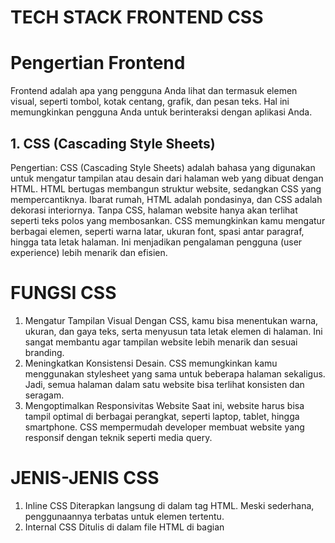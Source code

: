 # TECH STACK FRONTEND CSS
# Pengertian Frontend
Frontend adalah apa yang pengguna Anda lihat dan termasuk elemen visual, seperti tombol, kotak centang, grafik, dan pesan teks. Hal ini memungkinkan pengguna Anda untuk berinteraksi dengan aplikasi Anda.
## 1. CSS (Cascading Style Sheets)
Pengertian: CSS (Cascading Style Sheets) adalah bahasa yang digunakan untuk mengatur tampilan atau desain dari halaman web yang dibuat dengan HTML. HTML bertugas membangun struktur website, sedangkan CSS yang mempercantiknya. Ibarat rumah, HTML adalah pondasinya, dan CSS adalah dekorasi interiornya. Tanpa CSS, halaman website hanya akan terlihat seperti teks polos yang membosankan. CSS memungkinkan kamu mengatur berbagai elemen, seperti warna latar, ukuran font, spasi antar paragraf, hingga tata letak halaman. Ini menjadikan pengalaman pengguna (user experience) lebih menarik dan efisien.
# FUNGSI CSS
1. Mengatur Tampilan Visual
Dengan CSS, kamu bisa menentukan warna, ukuran, dan gaya teks, serta menyusun tata letak elemen di halaman. Ini sangat membantu agar tampilan website lebih menarik dan sesuai branding.
2. Meningkatkan Konsistensi Desain.
CSS memungkinkan kamu menggunakan stylesheet yang sama untuk beberapa halaman sekaligus. Jadi, semua halaman dalam satu website bisa terlihat konsisten dan seragam.
3. Mengoptimalkan Responsivitas Website
Saat ini, website harus bisa tampil optimal di berbagai perangkat, seperti laptop, tablet, hingga smartphone. CSS mempermudah developer membuat website yang responsif dengan teknik seperti media query.
# JENIS-JENIS CSS
1. Inline CSS
Diterapkan langsung di dalam tag HTML. Meski sederhana, penggunaannya terbatas untuk elemen tertentu.
2. Internal CSS
Ditulis di dalam file HTML di bagian <style> Cocok untuk halaman dengan desain unik yang berbeda dari halaman lainnya.
3. External CSS
Diletakkan dalam file terpisah dengan ekstensi .css. File ini bisa digunakan untuk beberapa halaman sekaligus, sehingga lebih efisien dan memudahkan pengelolaan.
## KEKURANGAN & KELEBIHAN TECH STACK FRONTEND CSS
## Kelebihan 
Pemisahan Konten dan Tampilan: CSS memungkinkan pemisahan antara konten (HTML) dan desain (CSS). Ini membuat kode lebih terstruktur, mudah dikelola, dan lebih mudah untuk diubah tampilan tanpa mempengaruhi konten.
Responsif dan Fleksibel: CSS mendukung media queries, yang memungkinkan pembuatan desain responsif yang dapat menyesuaikan diri dengan berbagai ukuran layar, mulai dari desktop hingga perangkat mobile.
Kompatibilitas dengan Browser: CSS didukung oleh semua browser modern, yang memungkinkan desain tampilan yang konsisten di berbagai platform.
Meningkatkan Kinerja: CSS lebih efisien daripada menggunakan inline styling atau elemen presentasi dalam HTML karena dapat memuat file CSS terpisah yang di-cache oleh browser, mengurangi waktu pemuatan halaman.
Penggunaan Frameworks: Ada banyak framework CSS (seperti Bootstrap, Tailwind CSS, dan Foundation) yang menyediakan komponen dan aturan desain siap pakai, mempercepat pengembangan dan memastikan konsistensi desain
## Kekurangan 
Kurva Pembelajaran: Meskipun sintaks dasar CSS mudah dipahami, konsep-konsep lanjutan seperti posisi elemen, flexbox, grid, atau manajemen responsif dapat membingungkan bagi pemula.
Kompleksitas dalam Penataan Layout: Untuk layout yang lebih kompleks, CSS dapat menjadi sulit untuk dikelola dan di-debug, terutama dalam hal memastikan kompatibilitas di berbagai browser atau perangkat.
Isu dengan Browser Lama: Meskipun kebanyakan browser modern mendukung CSS dengan baik, beberapa properti atau fitur (seperti flexbox atau grid) mungkin tidak didukung dengan baik di browser lama, sehingga memerlukan polyfill atau solusi fallback.
Cascading dan Spesifisitas: Konflik CSS sering kali muncul karena masalah cascading dan spesifisitas, di mana aturan yang lebih spesifik dapat menimpa aturan yang lebih umum, membuat pengelolaan gaya lebih rumit.
Tidak Ada Logika Dinamis: CSS hanya berfokus pada tampilan dan tidak menyediakan logika dinamis. Untuk perubahan tampilan yang memerlukan interaksi atau kondisi dinamis, Anda harus mengandalkan JavaScript.
## TREN PERKEMBANGAN TECH STACK FRONTEND CSS DITAHUN 2025
1. Framework CSS Populer
2. Vue.js
3. React
4. Angular
5. Svelte
6. Solid.js
7. Tailwind
## CONTOH PERUSAHAAN YANG MENGGUNAKAN TECH STACK FRONTEND CSS
###1. Netflix
Penggunaan: Netflix menggunakan CSS untuk membangun antarmuka pengguna yang responsif dan dinamis. Mereka mengandalkan CSS dan framework seperti React untuk mendukung aplikasi berbasis web yang kaya fitur, dengan tampilan yang disesuaikan dengan berbagai perangkat.
Framework: Meskipun Netflix menggunakan React untuk komponen UI, mereka juga mengoptimalkan penggunaan CSS untuk styling, animasi, dan transisi.
2. Airbnb
Penggunaan: Airbnb mengandalkan CSS dan alat terkait untuk merancang halaman yang responsif dan menyenangkan untuk pengguna. Mereka menggunakan teknik CSS modern seperti Flexbox dan Grid untuk desain responsif dan layout yang fleksibel.
Framework: Airbnb lebih cenderung menggunakan CSS dengan sedikit kustomisasi untuk memastikan pengalaman pengguna yang konsisten di berbagai platform.
3. Facebook
Penggunaan: Facebook (sekarang Meta) menggunakan CSS untuk desain antarmuka pengguna pada aplikasi berbasis web mereka. Dengan berbagai halaman dan elemen interaktif, mereka menggunakan CSS untuk memastikan konsistensi desain di berbagai perangkat.
Framework: Menggunakan React untuk frontend, dan menggabungkan CSS untuk styling serta animasi. Facebook juga menggunakan CSS-in-JS untuk styling komponen.
4. Spotify
Penggunaan: Spotify menggunakan CSS untuk mendukung desain antarmuka pengguna yang responsif dan berfokus pada pengalaman pengguna yang halus dan intuitif. Hal ini termasuk tata letak responsif dan animasi CSS untuk transisi halus antar halaman.
Framework: Spotify menggabungkan CSS dengan JavaScript dan alat frontend modern untuk memastikan kinerja yang optimal di perangkat desktop maupun mobile.
5. GitHub
Penggunaan: GitHub mengandalkan CSS untuk desain halaman dan pengaturan antarmuka pengguna. Mereka menerapkan layout grid dan teknik CSS modern lainnya untuk memastikan desain yang responsif dan mudah diakses oleh pengguna.
Framework: GitHub menggunakan berbagai framework dan CSS kustom untuk membangun tampilan web yang konsisten di seluruh platform.
## CANTUMKAN SUMBER DATA DAN PASTIKAN DARI SUMBER TERPERCAYA
https://reliasoftware.com/blog/front-end-technologies?
https://netflixtechblog.com/title-launch-observability-at-netflix-scale-8efe69ebd653
https://aws.amazon.com/id/compare/the-difference-between-frontend-and-backend/
https://blog.unmaha.ac.id/apa-itu-css-pengertian-fungsi-jenis-dan-kelebihannya/#:~:text=CSS%20(Cascading%20Style%20Sheets)%20adalah,experience)%20lebih%20menarik%20dan%20efisien.
